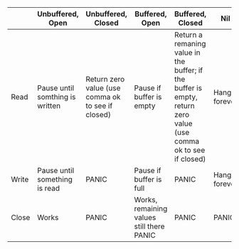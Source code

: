 
|  | Unbuffered, Open | Unbuffered, Closed | Buffered, Open | Buffered, Closed | Nil |
| ---- | ---- | ---- | ---- | ---- | ---- |
| Read | Pause until somthing is written | Return zero value (use comma ok to see if closed) | Pause if buffer is empty | Return a remaning value in the buffer; if the buffer is empty, return zero value (use comma ok to see if closed) | Hang forever |
| Write | Pause until something is read | PANIC | Pause if buffer is full | PANIC | Hang forever |
| Close | Works | PANIC | Works, remaining values still there PANIC | PANIC | PANIC |





